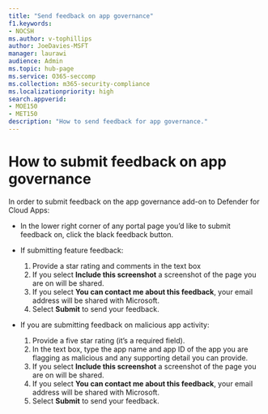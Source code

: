 ```yaml
---
title: "Send feedback on app governance"
f1.keywords:
- NOCSH
ms.author: v-tophillips
author: JoeDavies-MSFT
manager: laurawi
audience: Admin
ms.topic: hub-page
ms.service: O365-seccomp
ms.collection: m365-security-compliance
ms.localizationpriority: high
search.appverid: 
- MOE150
- MET150
description: "How to send feedback for app governance."
---
```



# How to submit feedback on app governance 

In order to submit feedback on the app governance add-on to Defender for Cloud Apps:

- In the lower right corner of any portal page you’d like to submit feedback on, click the black feedback button.

- If submitting feature feedback:
  1. Provide a star rating and comments in the text box  
  1. If you select **Include this screenshot** a screenshot of the page you are on will be shared.  
  1. If you select **You can contact me about this feedback**, your email address will be shared with Microsoft.
  1. Select **Submit** to send your feedback.

- If you are submitting feedback on malicious app activity:

  1. Provide a five star rating (it’s a required field).
  1. In the text box, type the app name and app ID of the app you are flagging as malicious and any supporting detail you can provide.
  1. If you select **Include this screenshot** a screenshot of the page you are on will be shared.  
  1. If you select **You can contact me about this feedback**, your email address will be shared with Microsoft.
  1. Select **Submit** to send your feedback.
